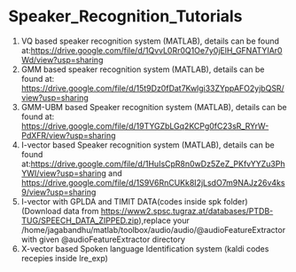# Speaker_Recognition_Tutorials

1) VQ based speaker recognition system (MATLAB), details can be found at:https://drive.google.com/file/d/1QvvL0Rr0Q1Oe7y0jElH_GFNATYIAr0Wd/view?usp=sharing
2) GMM based speaker recognition system (MATLAB), details can be found at: https://drive.google.com/file/d/15t9Dz0fDat7Kwlgi33ZYppAFO2yjbQSR/view?usp=sharing
3) GMM-UBM based Speaker recognition system (MATLAB), details can be found at: https://drive.google.com/file/d/19TYGZbLGq2KCPg0fC23sR_RYrW-PdXFR/view?usp=sharing
4) I-vector based Speaker recognition system (MATLAB), details can be found at:https://drive.google.com/file/d/1HuIsCpR8n0wDz5ZeZ_PKfvYYZu3PhYWI/view?usp=sharing and https://drive.google.com/file/d/1S9V6RnCUKk8I2jLsdO7m9NAJz26v4ks9/view?usp=sharing
5) I-vector with GPLDA and TIMIT DATA(codes inside spk folder) (Download data from https://www2.spsc.tugraz.at/databases/PTDB-TUG/SPEECH_DATA_ZIPPED.zip),replace your /home/jagabandhu/matlab/toolbox/audio/audio/@audioFeatureExtractor with given @audioFeatureExtractor directory
6) X-vector based Spoken language Identification system (kaldi codes recepies inside lre_exp)
